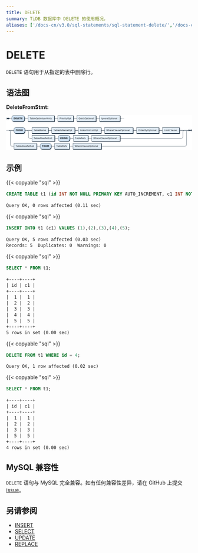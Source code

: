 ```yaml
---
title: DELETE
summary: TiDB 数据库中 DELETE 的使用概况。
aliases: ['/docs-cn/v3.0/sql-statements/sql-statement-delete/','/docs-cn/v3.0/reference/sql/statements/delete/']
---
```


# DELETE

`DELETE` 语句用于从指定的表中删除行。

## 语法图

**DeleteFromStmt:**

![DeleteFromStmt](/media/sqlgram/DeleteFromStmt.png)

## 示例

{{< copyable "sql" >}}

```sql
CREATE TABLE t1 (id INT NOT NULL PRIMARY KEY AUTO_INCREMENT, c1 INT NOT NULL);
```

```
Query OK, 0 rows affected (0.11 sec)
```

{{< copyable "sql" >}}

```sql
INSERT INTO t1 (c1) VALUES (1),(2),(3),(4),(5);
```

```
Query OK, 5 rows affected (0.03 sec)
Records: 5  Duplicates: 0  Warnings: 0
```

{{< copyable "sql" >}}

```sql
SELECT * FROM t1;
```

```
+----+----+
| id | c1 |
+----+----+
|  1 |  1 |
|  2 |  2 |
|  3 |  3 |
|  4 |  4 |
|  5 |  5 |
+----+----+
5 rows in set (0.00 sec)
```

{{< copyable "sql" >}}

```sql
DELETE FROM t1 WHERE id = 4;
```

```
Query OK, 1 row affected (0.02 sec)
```

{{< copyable "sql" >}}

```sql
SELECT * FROM t1;
```

```
+----+----+
| id | c1 |
+----+----+
|  1 |  1 |
|  2 |  2 |
|  3 |  3 |
|  5 |  5 |
+----+----+
4 rows in set (0.00 sec)
```

## MySQL 兼容性

`DELETE` 语句与 MySQL 完全兼容。如有任何兼容性差异，请在 GitHub 上提交 [issue](/report-issue.md)。

## 另请参阅

* [INSERT](/sql-statements/sql-statement-insert.md)
* [SELECT](/sql-statements/sql-statement-select.md)
* [UPDATE](/sql-statements/sql-statement-update.md)
* [REPLACE](/sql-statements/sql-statement-replace.md)
